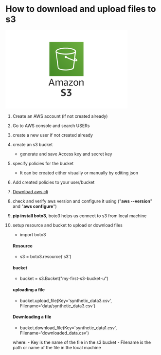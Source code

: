 # How to download and upload files to s3

![alt text](s3_logo.png)

1. Create an AWS account (if not created already)
2. Go to AWS console and search USERs
3. create a new user if not created already
4. create an s3 bucket
    - generate and save Access key and secret key
5. specify policies for the bucket
    - It can be created either visually or manually by editing json
6. Add created policies to your user/bucket
7. [Download aws cli](https://docs.aws.amazon.com/cli/latest/userguide/getting-started-install.html)
8. check and verify aws version and configure it using ("**aws --version**" and "**aws configure**")
9. **pip install boto3**, boto3 helps us connect to s3 from local machine
10. setup resource and bucket to upload or download files
    - import boto3

    #### Resource
    - s3 = boto3.resource('s3')

    #### bucket
    - bucket = s3.Bucket("my-first-s3-bucket-u")

    #### uploading a file
    - bucket.upload_file(Key='synthetic_data3.csv', Filename='data/synthetic_data3.csv')

    #### Downloading a file
    - bucket.download_file(Key='synthetic_data1.csv', Filename='downloaded_data.csv')

    where:
        - Key is the name of the file in the s3 bucket
        - Filename is the path or name of the file in the local machine